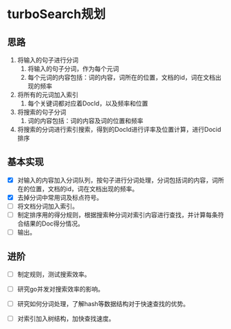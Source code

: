 # turboSearch规划

## 思路

1. 将输入的句子进行分词
    1. 将输入的句子分词，作为每个元词
    2. 每个元词的内容包括：词的内容，词所在的位置，文档的id，词在文档出现的频率
2. 将所有的元词加入索引
    1. 每个关键词都对应着DocId，以及频率和位置
3. 将搜索的句子分词
    1. 词的内容包括：词的内容及词的位置和频率
4. 将搜索的分词进行索引搜索，得到的DocId进行评率及位置计算，进行Docid排序


## 基本实现
* [x] 对输入的内容加入分词队列，按句子进行分词处理，分词包括词的内容，词所在的位置，文档的id，词在文档出现的频率。
* [x] 去掉分词中常用词及标点符号。
* [ ] 将文档分词加入索引。
* [ ] 制定排序用的得分规则，根据搜索种分词对索引内容进行查找，并计算每条符合结果的Doc得分情况。
* [ ] 输出。

## 进阶
* [ ] 制定规则，测试搜索效率。
* [ ] 研究go并发对搜索效率的影响。
* [ ] 研究如何分词处理，了解hash等数据结构对于快速查找的优势。
* [ ] 对索引加入树结构，加快查找速度。


